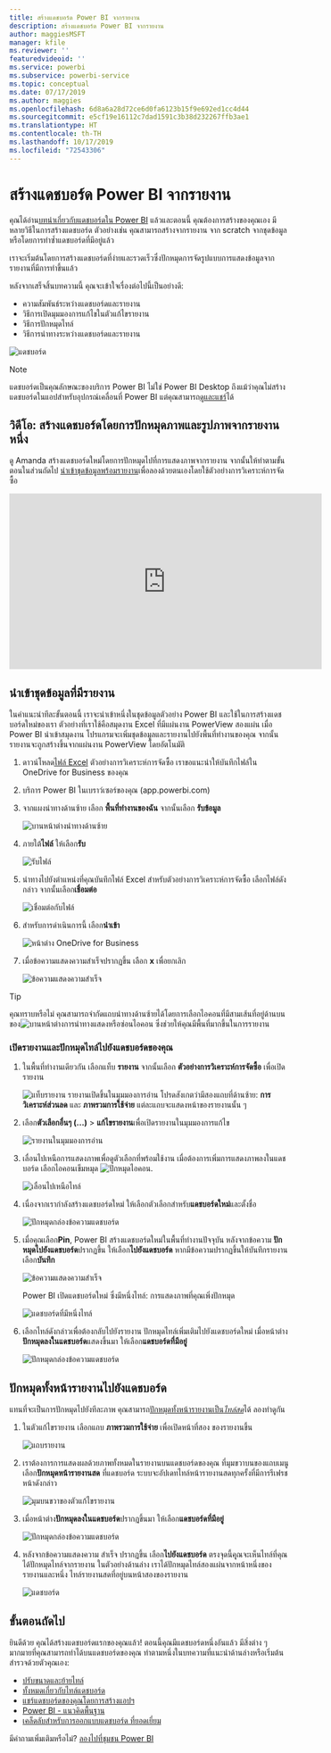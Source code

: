 ```yaml
---
title: สร้างแดชบอร์ด Power BI จากรายงาน
description: สร้างแดชบอร์ด Power BI จากรายงาน
author: maggiesMSFT
manager: kfile
ms.reviewer: ''
featuredvideoid: ''
ms.service: powerbi
ms.subservice: powerbi-service
ms.topic: conceptual
ms.date: 07/17/2019
ms.author: maggies
ms.openlocfilehash: 6d8a6a28d72ce6d0fa6123b15f9e692ed1cc4d44
ms.sourcegitcommit: e5cf19e16112c7dad1591c3b38d232267ffb3ae1
ms.translationtype: HT
ms.contentlocale: th-TH
ms.lasthandoff: 10/17/2019
ms.locfileid: "72543306"
---
```

# <a name="create-a-power-bi-dashboard-from-a-report"></a>สร้างแดชบอร์ด Power BI จากรายงาน
คุณได้อ่าน[บทนำเกี่ยวกับแดชบอร์ดใน Power BI](service-dashboards.md) แล้วและตอนนี้ คุณต้องการสร้างของคุณเอง มีหลายวิธีในการสร้างแดชบอร์ด ตัวอย่างเช่น คุณสามารถสร้างจากรายงาน จาก scratch จากชุดข้อมูล หรือโดยการทำซ้ำแดชบอร์ดที่มีอยู่แล้ว  

เราจะเริ่มต้นโดยการสร้างแดชบอร์ดที่ง่ายและรวดเร็วซึ่งปักหมุดการจัดรูปแบบการแสดงข้อมูลจากรายงานที่มีการทำขึ้นแล้ว 

หลังจากเสร็จสิ้นบทความนี้ คุณจะเข้าใจเรื่องต่อไปนี้เป็นอย่างดี:
- ความสัมพันธ์ระหว่างแดชบอร์ดและรายงาน
- วิธีการเปิดมุมมองการแก้ไขในตัวแก้ไขรายงาน
- วิธีการปักหมุดไทล์ 
- วิธีการนำทางระหว่างแดชบอร์ดและรายงาน 
 
![แดชบอร์ด](media/service-dashboard-create/power-bi-completed-dashboard-small.png)

> [!NOTE] 
> แดชบอร์ดเป็นคุณลักษณะของบริการ Power BI ไม่ใช่ Power BI Desktop ถึงแม้ว่าคุณไม่สร้างแดชบอร์ดในแอปสำหรับอุปกรณ์เคลื่อนที่ Power BI แต่คุณสามารถ[ดูและแชร์](consumer/mobile/mobile-apps-view-dashboard.md)ได้
>
> 

## <a name="video-create-a-dashboard-by-pinning-visuals-and-images-from-a-report"></a>วิดีโอ: สร้างแดชบอร์ดโดยการปักหมุดภาพและรูปภาพจากรายงานหนึ่ง
ดู Amanda สร้างแดชบอร์ดใหม่โดยการปักหมุดไปที่การแสดงภาพจากรายงาน จากนั้นให้ทำตามขั้นตอนในส่วนถัดไป [นำเข้าชุดข้อมูลพร้อมรายงาน](#import-a-dataset-with-a-report)เพื่อลองด้วยตนเองโดยใช้ตัวอย่างการวิเคราะห์การจัดซื้อ
    

<iframe width="560" height="315" src="https://www.youtube.com/embed/lJKgWnvl6bQ" frameborder="0" allowfullscreen></iframe>

## <a name="import-a-dataset-with-a-report"></a>นำเข้าชุดข้อมูลที่มีรายงาน
ในคำแนะนำทีละขั้นตอนนี้ เราจะนำเข้าหนึ่งในชุดข้อมูลตัวอย่าง Power BI และใช้ในการสร้างแดชบอร์ดใหม่ของเรา ตัวอย่างที่เราใช้คือสมุดงาน Excel ที่มีแผ่นงาน PowerView สองแผ่น เมื่อ Power BI นำเข้าสมุดงาน โปรแกรมจะเพิ่มชุดข้อมูลและรายงานไปยังพื้นที่ทำงานของคุณ จากนั้น รายงานจะถูกสร้างขึ้นจากแผ่นงาน PowerView โดยอัตโนมัติ

1. ดาวน์โหลด[ไฟล์ Excel](http://go.microsoft.com/fwlink/?LinkId=529784) ตัวอย่างการวิเคราะห์การจัดซื้อ เราขอแนะนำให้บันทึกไฟล์ใน OneDrive for Business ของคุณ
2. บริการ Power BI ในเบราว์เซอร์ของคุณ (app.powerbi.com)
3. จากแผงนำทางด้านซ้าย เลือก **พื้นที่ทำงานของฉัน** จากนั้นเลือก **รับข้อมูล**

    ![บานหน้าต่างนำทางด้านซ้าย](media/service-dashboard-create/power-bi-get-data-new-look.png)
5. ภายใต้**ไฟล์** ให้เลือก**รับ**

   ![รับไฟล์](media/service-dashboard-create/power-bi-select-files.png)
6. นำทางไปยังตำแหน่งที่คุณบันทึกไฟล์ Excel สำหรับตัวอย่างการวิเคราะห์การจัดซื้อ เลือกไฟล์ดังกล่าว จากนั้นเลือก**เชื่อมต่อ**

   ![เชื่อมต่อกับไฟล์](media/service-dashboard-create/power-bi-connectnew.png)
7. สำหรับการดำเนินการนี้ เลือก**นำเข้า**

    ![หน้าต่าง OneDrive for Business](media/service-dashboard-create/power-bi-import.png)
8. เมื่อข้อความแสดงความสำเร็จปรากฏขึ้น เลือก **x** เพื่อยกเลิก

   ![ข้อความแสดงความสำเร็จ](media/service-dashboard-create/power-bi-view-datasetnew.png)

> [!TIP]
> คุณทราบหรือไม่ คุณสามารถจำกัดแถบนำทางด้านซ้ายได้โดยการเลือกไอคอนที่มีสามเส้นที่อยู่ด้านบนของ![บานหน้าต่างการนำทางแสดงหรือซ่อนไอคอน](media/service-dashboard-create/power-bi-new-look-hide-nav-pane.png) ซึ่งช่วยให้คุณมีพื้นที่มากขึ้นในการรายงาน

### <a name="open-the-report-and-pin-tiles-to-your-dashboard"></a>เปิดรายงานและปักหมุดไทล์ไปยังแดชบอร์ดของคุณ
1. ในพื้นที่ทำงานเดียวกัน เลือกแท็บ **รายงาน** จากนั้นเลือก **ตัวอย่างการวิเคราะห์การจัดซื้อ** เพื่อเปิดรายงาน

    ![แท็บรายงาน](media/service-dashboard-create/power-bi-reports.png) รายงานเปิดขึ้นในมุมมองการอ่าน โปรดสังเกตว่ามีสองแถบที่ด้านซ้าย: **การวิเคราะห์ส่วนลด** และ **ภาพรวมการใช้จ่าย** แต่ละแถบจะแสดงหน้าของรายงานนั้น ๆ

2. เลือก**ตัวเลือกอื่นๆ (...)**  > **แก้ไขรายงาน**เพื่อเปิดรายงานในมุมมองการแก้ไข

    ![รายงานในมุมมองการอ่าน](media/service-dashboard-create/power-bi-reading-view.png)
3. เลื่อนไปเหนือการแสดงภาพเพื่อดูตัวเลือกที่พร้อมใช้งาน เมื่อต้องการเพิ่มการแสดงภาพลงในแดชบอร์ด เลือกไอคอนเข็มหมุด ![ปักหมุดไอคอน](media/service-dashboard-create/power-bi-pin-icon.png).

    ![เลื่อนไปเหนือไทล์](media/service-dashboard-create/power-bi-hover.png)
4. เนื่องจากเรากำลังสร้างแดชบอร์ดใหม่ ให้เลือกตัวเลือกสำหรับ**แดชบอร์ดใหม่**และตั้งชื่อ

    ![ปักหมุดกล่องข้อความแดชบอร์ด](media/service-dashboard-create/power-bi-pin-tile.png)
5. เมื่อคุณเลือก**Pin**, Power BI สร้างแดชบอร์ดใหม่ในพื้นที่ทำงานปัจจุบัน หลังจากข้อความ **ปักหมุดไปยังแดชบอร์ด**ปรากฏขึ้น ให้เลือก**ไปยังแดชบอร์ด** หากมีข้อความปรากฏขึ้นให้บันทึกรายงาน เลือก**บันทึก**

    ![ข้อความแสดงความสำเร็จ](media/service-dashboard-create/power-bi-pin-success.png)

    Power BI เปิดแดชบอร์ดใหม่ ซึ่งมีหนึ่งไทล์: การแสดงภาพที่คุณเพิ่งปักหมุด

   ![แดชบอร์ดที่มีหนึ่งไทล์](media/service-dashboard-create/power-bi-pinned.png)
7. เลือกไทล์ดังกล่าวเพื่อต้องกลับไปยังรายงาน ปักหมุดไทล์เพิ่มเติมไปยังแดชบอร์ดใหม่ เมื่อหน้าต่าง**ปักหมุดลงในแดชบอร์ด**แสดงขึ้นมา ให้เลือก**แดชบอร์ดที่มีอยู่**  

   ![ปักหมุดกล่องข้อความแดชบอร์ด](media/service-dashboard-create/power-bi-existing-dashboard.png)

## <a name="pin-an-entire-report-page-to-the-dashboard"></a>ปักหมุดทั้งหน้ารายงานไปยังแดชบอร์ด
แทนที่จะเป็นการปักหมุดไปยังทีละภาพ คุณสามารถ[ปักหมุดทั้งหน้ารายงานเป็น*ไทล์สด*](service-dashboard-pin-live-tile-from-report.md)ได้ ลองทำดูกัน

1. ในตัวแก้ไขรายงาน เลือกแถบ **ภาพรวมการใช้จ่าย** เพื่อเปิดหน้าที่สอง ของรายงานขึ้น

   ![แถบรายงาน](media/service-dashboard-create/power-bi-page-tab.png)

2. เราต้องการการแสดงผลด้วยภาพทั้งหมดในรายงานบนแดชบอร์ดของคุณ ที่มุมขวาบนของแถบเมนู เลือก**ปักหมุดหน้ารายงานสด** ที่แดชบอร์ด ระบบจะอัปเดทไทล์หน้ารายงานสดทุกครั้งที่มีการรีเฟรชหน้าดังกล่าว

   ![มุมบนขวาของตัวแก้ไขรายงาน](media/service-dashboard-create/power-bi-pin-live.png)

3. เมื่อหน้าต่าง**ปักหมุดลงในแดชบอร์ด**ปรากฎขึ้นมา ให้เลือก**แดชบอร์ดที่มีอยู่**

   ![ปักหมุดกล่องข้อความแดชบอร์ด](media/service-dashboard-create/power-bi-pin-live2.png)

4. หลังจากข้อความแสดงความ สำเร็จ ปรากฏขึ้น เลือก**ไปยังแดชบอร์ด** ตรงจุดนี้คุุณจะเห็นไทล์ที่คุณได้ปักหมุดไทล์จากรายงาน ในตัวอย่างด้านล่าง เราได้ปักหมุดไทล์สองแผ่นจากหน้าหนึ่งของรายงานและหนึ่ง ไทล์รายงานสดที่อยู่บนหน้าสองของรายงาน

   ![แดชบอร์ด](media/service-dashboard-create/power-bi-dashboard.png)

## <a name="next-steps"></a>ขั้นตอนถัดไป
ยินดีด้วย คุณได้สร้างแดชบอร์ดแรกของคุณแล้ว! ตอนนี้คุณมีแดชบอร์ดหนึ่งอันแล้ว มีสิ่งต่าง ๆ มากมายที่คุณสามารถทำได้บนแดชบอร์ดของคุณ ทำตามหนึ่งในบทความที่แนะนำด้านล่างหรือเริ่มต้นสำรวจด้วยตัวคุณเอง: 

* [ปรับขนาดและย้ายไทล์](service-dashboard-edit-tile.md)
* [ทั้งหมดเกี่ยวกับไทล์แดชบอร์ด](service-dashboard-tiles.md)
* [แชร์แดชบอร์ดของคุณโดยการสร้างแอปฯ](service-create-workspaces.md)
* [Power BI - แนวคิดพื้นฐาน](service-basic-concepts.md)
* [เคล็ดลับสำหรับการออกแบบแดชบอร์ด ที่ยอดเยี่ยม](service-dashboards-design-tips.md)

มีคำถามเพิ่มเติมหรือไม่? [ลองไปที่ชุมชน Power BI](http://community.powerbi.com/)
